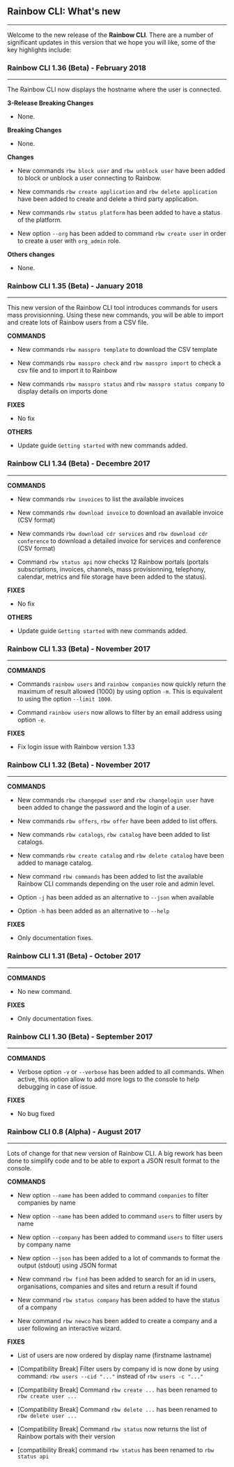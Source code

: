 ## Rainbow CLI: What's new
---

Welcome to the new release of the **Rainbow CLI**. There are a number of significant updates in this version that we hope you will like, some of the key highlights include:



### Rainbow CLI 1.36 (Beta) - February 2018
---

The Rainbow CLI now displays the hostname where the user is connected.

**3-Release Breaking Changes**

- None.

**Breaking Changes**

- None.

**Changes**

- New commands `rbw block user` and `rbw unblock user` have been added to block or unblock a user connecting to Rainbow.

- New commands `rbw create application` and `rbw delete application` have been added to create and delete a third party application.

- New commands `rbw status platform` has been added to have a status of the platform.

- New option `--org` has been added to command `rbw create user` in order to create a user with `org_admin` role.

**Others changes**

- None.


### Rainbow CLI 1.35 (Beta) - January 2018
---

This new version of the Rainbow CLI tool introduces commands for users mass provisionning. Using these new commands, you will be able to import and create lots of Rainbow users from a CSV file.

**COMMANDS**

- New commands `rbw masspro template` to download the CSV template

- New commands `rbw masspro check` and `rbw masspro import` to check a csv file and to import it to Rainbow

- New commands `rbw masspro status` and `rbw masspro status company` to display details on imports done


**FIXES**

- No fix


**OTHERS**

- Update guide `Getting started` with new commands added.


### Rainbow CLI 1.34 (Beta) - Decembre 2017
---

**COMMANDS**

- New commands `rbw invoices` to list the available invoices

- New commands `rbw download invoice` to download an available invoice (CSV format)

- New commands `rbw download cdr services` and `rbw download cdr conference` to download a detailed invoice for services and conference (CSV format)

- Command `rbw status api` now checks 12 Rainbow portals (portals subscriptions, invoices, channels, mass provisionning, telephony, calendar, metrics and file storage have been added to the status).


**FIXES**

- No fix


**OTHERS**

- Update guide `Getting started` with new commands added.


### Rainbow CLI 1.33 (Beta) - November 2017
---

**COMMANDS**

- Commands `rainbow users` and `rainbow companies` now quickly return the maximum of result allowed (1000) by using option `-m`. This is equivalent to using the option `--limit 1000`.

- Command `rainbow users` now allows to filter by an email address using option `-e`.

**FIXES**

- Fix login issue with Rainbow version 1.33


### Rainbow CLI 1.32 (Beta) - November 2017
---

**COMMANDS**

- New commands `rbw changepwd user` and `rbw changelogin user` have been added to change the password and the login of a user.

- New commands `rbw offers`, `rbw offer` have been added to list offers.

- New commands `rbw catalogs`, `rbw catalog` have been added to list catalogs.

- New commands `rbw create catalog` and `rbw delete catalog` have been added to manage catalog.

- New command `rbw commands` has been added to list the available Rainbow CLI commands depending on the user role and admin level.

- Option `-j` has been added as an alternative to `--json` when available

- Option `-h` has been added as an alternative to `--help`


**FIXES**
- Only documentation fixes.


### Rainbow CLI 1.31 (Beta) - October 2017
---

**COMMANDS**
- No new command.


**FIXES**
- Only documentation fixes.


### Rainbow CLI 1.30 (Beta) - September 2017
---

**COMMANDS**

- Verbose option `-v` or `--verbose` has been added to all commands. When active, this option allow to add more logs to the console to help debugging in case of issue.


**FIXES**
- No bug fixed


### Rainbow CLI 0.8 (Alpha) - August 2017
---

Lots of change for that new version of Rainbow CLI. A big rework has been done to simplify code and to be able to export a JSON result format to the console.

**COMMANDS**

- New option `--name` has been added to command `companies` to filter companies by name

- New option `--name` has been added to command `users` to filter users by name

- New option `--company` has been added to command `users` to filter users by company name

- New option `--json` has been added to a lot of commands to format the output (stdout) using JSON format

- New command `rbw find` has been added to search for an id in users, organisations, companies and sites and return a result if found

- New command `rbw status company` has been added to have the status of a company

- New command `rbw newco` has been added to create a company and a user following an interactive wizard.


**FIXES**

- List of users are now ordered by display name (firstname lastname)

- [Compatibility Break] Filter users by company id is now done by using command: `rbw users --cid "..."` instead of `rbw users -c "..."`

- [Compatibility Break] Command `rbw create ...` has been renamed to `rbw create user ...`

- [Compatibility Break] Command `rbw delete ...` has been renamed to `rbw delete user ...`

- [Compatibility Break] Command `rbw status` now returns the list of Rainbow portals with their version

- [compatibility Break] command `rbw status` has been renamed to `rbw status api`